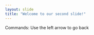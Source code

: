 ```yaml
---
layout: slide
title: "Welcome to our second slide!"
---
```

Commands:
Use the left arrow to go back
